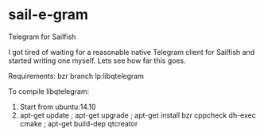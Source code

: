 # sail-e-gram
Telegram for Sailfish

I got tired of waiting for a reasonable native Telegram client for Sailfish and started writing one myself.
Lets see how far this goes.

Requirements:
bzr branch lp:libqtelegram

To compile libqtelegram:
1. Start from ubuntu:14.10
2. apt-get update ; apt-get upgrade ; apt-get install bzr cppcheck dh-exec cmake ; apt-get build-dep qtcreator
